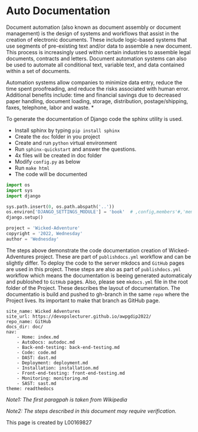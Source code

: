 


Auto Documentation
============

Document automation (also known as document assembly or document management) 
is the design of systems and workflows that assist in the creation of electronic 
documents. These include logic-based systems that use segments of pre-existing 
text and/or data to assemble a new document. This process is increasingly used 
within certain industries to assemble legal documents, contracts and letters. 
Document automation systems can also be used to automate all conditional text, 
variable text, and data contained within a set of documents.

Automation systems allow companies to minimize data entry, reduce the time spent 
proofreading, and reduce the risks associated with human error. Additional benefits 
include: time and financial savings due to decreased paper handling, document loading, 
storage, distribution, postage/shipping, faxes, telephone, labor and waste. *

To generate the documentation of Django code the sphinx utility is used.
 
* Install sphinx by typing `pip install sphinx`
* Create the `doc` folder in you project
* Create and run `python` virtual environment
* Run `sphinx-quickstart` and answer the questions.
* 4x files will be created in doc folder
* Modify `config.py` as below
* Run `make html`
* The code will be documented
 
~~~python
import os
import sys
import django

sys.path.insert(0, os.path.abspath('..'))
os.environ['DJANGO_SETTINGS_MODULE'] = 'book'  # ,config,members'#,'members'
django.setup()

project = 'Wicked-Adventure'
copyright = '2022, Wednesday'
author = 'Wednesday'
~~~

The steps above demonstrate the code documentation creation of Wicked-Adventures project.
These are part of `publishdocs.yml` workflow and can be slightly differ.
To deploy the code to the server mkdocs and `GitHub` pages are used in this project.
These steps are also as part of `publishdocs.yml` workflow which means the documentation
is beeing generated automaticaly and publoshed to `GitHub` pages. Also, please see `mkdocs.yml`
file in the root folder of the Project. These describes the layout of documentation. The documentatio
is build and pushed to gh-branch in the same `repo` where the Project lives. Its important 
to make that branch as GitHub page.

~~~
site_name: Wicked Adventures
site_url: https://devopslecturer.github.io/awpgdip2022/
repo_name: GitHub
docs_dir: doc/
nav:
    - Home: index.md
    - AutoDocs: autodoc.md
    - Back-end-testing: back-end-testing.md
    - Code: code.md
    - DAST: dast.md
    - Deployment: deployment.md
    - Installation: installation.md
    - Front-end-testing: front-end-testing.md
    - Monitoring: monitoring.md
    - SAST: sast.md
theme: readthedocs
~~~


*Note1: The first paragpah is taken from Wikipedia*

*Note2: The steps described in this document may require verification.*
 
This page is created by L00169827


